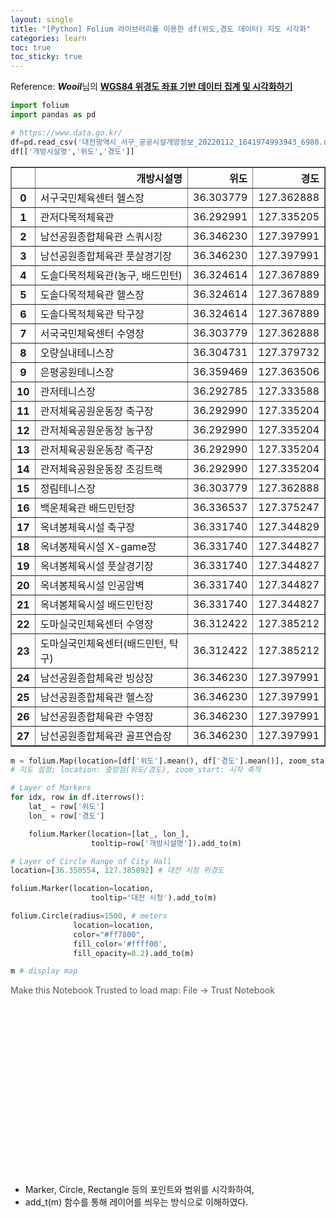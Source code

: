 ```yaml
---
layout: single
title: "[Python] Folium 라이브러리를 이용한 df(위도,경도 데이터) 지도 시각화"
categories: learn
toc: true
toc_sticky: true
---
```

Reference: ***Wooil***님의 [**WGS84 위경도 좌표 기반 데이터 집계 및 시각화하기**](https://wooiljeong.github.io/python/count_by_wgs84/)


```python
import folium
import pandas as pd
```


```python
# https://www.data.go.kr/
df=pd.read_csv('대전광역시_서구_공공시설개방정보_20220112_1641974993943_6980.csv', encoding='utf-8')
df[['개방시설명','위도','경도']]
```




<div>
<style scoped>
    .dataframe tbody tr th:only-of-type {
        vertical-align: middle;
    }

    .dataframe tbody tr th {
        vertical-align: top;
    }
    
    .dataframe thead th {
        text-align: right;
    }
</style>
<table border="1" class="dataframe">
  <thead>
    <tr style="text-align: right;">
      <th></th>
      <th>개방시설명</th>
      <th>위도</th>
      <th>경도</th>
    </tr>
  </thead>
  <tbody>
    <tr>
      <th>0</th>
      <td>서구국민체육센터 헬스장</td>
      <td>36.303779</td>
      <td>127.362888</td>
    </tr>
    <tr>
      <th>1</th>
      <td>관저다목적체육관</td>
      <td>36.292991</td>
      <td>127.335205</td>
    </tr>
    <tr>
      <th>2</th>
      <td>남선공원종합체육관 스쿼시장</td>
      <td>36.346230</td>
      <td>127.397991</td>
    </tr>
    <tr>
      <th>3</th>
      <td>남선공원종합체육관 풋살경기장</td>
      <td>36.346230</td>
      <td>127.397991</td>
    </tr>
    <tr>
      <th>4</th>
      <td>도솔다목적체육관(농구, 배드민턴)</td>
      <td>36.324614</td>
      <td>127.367889</td>
    </tr>
    <tr>
      <th>5</th>
      <td>도솔다목적체육관 헬스장</td>
      <td>36.324614</td>
      <td>127.367889</td>
    </tr>
    <tr>
      <th>6</th>
      <td>도솔다목적체육관 탁구장</td>
      <td>36.324614</td>
      <td>127.367889</td>
    </tr>
    <tr>
      <th>7</th>
      <td>서국국민체육센터 수영장</td>
      <td>36.303779</td>
      <td>127.362888</td>
    </tr>
    <tr>
      <th>8</th>
      <td>오량실내테니스장</td>
      <td>36.304731</td>
      <td>127.379732</td>
    </tr>
    <tr>
      <th>9</th>
      <td>은평공원테니스장</td>
      <td>36.359469</td>
      <td>127.363506</td>
    </tr>
    <tr>
      <th>10</th>
      <td>관저테니스장</td>
      <td>36.292785</td>
      <td>127.333588</td>
    </tr>
    <tr>
      <th>11</th>
      <td>관저체육공원운동장 축구장</td>
      <td>36.292990</td>
      <td>127.335204</td>
    </tr>
    <tr>
      <th>12</th>
      <td>관저체육공원운동장 농구장</td>
      <td>36.292990</td>
      <td>127.335204</td>
    </tr>
    <tr>
      <th>13</th>
      <td>관저체육공원운동장 족구장</td>
      <td>36.292990</td>
      <td>127.335204</td>
    </tr>
    <tr>
      <th>14</th>
      <td>관저체육공원운동장 조깅트랙</td>
      <td>36.292990</td>
      <td>127.335204</td>
    </tr>
    <tr>
      <th>15</th>
      <td>정림테니스장</td>
      <td>36.303779</td>
      <td>127.362888</td>
    </tr>
    <tr>
      <th>16</th>
      <td>백운체육관 배드민턴장</td>
      <td>36.336537</td>
      <td>127.375247</td>
    </tr>
    <tr>
      <th>17</th>
      <td>옥녀봉체육시설 축구장</td>
      <td>36.331740</td>
      <td>127.344829</td>
    </tr>
    <tr>
      <th>18</th>
      <td>옥녀봉체육시설 X-game장</td>
      <td>36.331740</td>
      <td>127.344827</td>
    </tr>
    <tr>
      <th>19</th>
      <td>옥녀봉체육시설 풋살경기장</td>
      <td>36.331740</td>
      <td>127.344827</td>
    </tr>
    <tr>
      <th>20</th>
      <td>옥녀봉체육시설 인공암벽</td>
      <td>36.331740</td>
      <td>127.344827</td>
    </tr>
    <tr>
      <th>21</th>
      <td>옥녀봉체육시설 배드민턴장</td>
      <td>36.331740</td>
      <td>127.344827</td>
    </tr>
    <tr>
      <th>22</th>
      <td>도마실국민체육센터 수영장</td>
      <td>36.312422</td>
      <td>127.385212</td>
    </tr>
    <tr>
      <th>23</th>
      <td>도마실국민체육센터(배드민턴, 탁구)</td>
      <td>36.312422</td>
      <td>127.385212</td>
    </tr>
    <tr>
      <th>24</th>
      <td>남선공원종합체육관 빙상장</td>
      <td>36.346230</td>
      <td>127.397991</td>
    </tr>
    <tr>
      <th>25</th>
      <td>남선공원종합체육관 헬스장</td>
      <td>36.346230</td>
      <td>127.397991</td>
    </tr>
    <tr>
      <th>26</th>
      <td>남선공원종합체육관 수영장</td>
      <td>36.346230</td>
      <td>127.397991</td>
    </tr>
    <tr>
      <th>27</th>
      <td>남선공원종합체육관 골프연습장</td>
      <td>36.346230</td>
      <td>127.397991</td>
    </tr>
  </tbody>
</table>
</div>




```python
m = folium.Map(location=[df['위도'].mean(), df['경도'].mean()], zoom_start=13)
# 지도 설정; location: 중앙점(위도/경도), zoom_start: 시작 축적

# Layer of Markers
for idx, row in df.iterrows():
    lat_ = row['위도']
    lon_ = row['경도']

    folium.Marker(location=[lat_, lon_],
                  tooltip=row['개방시설명']).add_to(m)

# Layer of Circle Range of City Hall
location=[36.350554, 127.385092] # 대전 시청 위경도

folium.Marker(location=location,
                  tooltip='대전 시청').add_to(m)

folium.Circle(radius=1500, # meters
              location=location,
              color="#ff7800",
              fill_color='#ffff00',
              fill_opacity=0.2).add_to(m)

m # display map
```
<div style="width:100%;"><div style="position:relative;width:100%;height:0;padding-bottom:60%;"><span style="color:#565656">Make this Notebook Trusted to load map: File -&gt; Trust Notebook</span><iframe src="about:blank" style="position:absolute;width:100%;height:100%;left:0;top:0;border:none !important;" data-html="%3C%21DOCTYPE%20html%3E%0A%3Chead%3E%20%20%20%20%0A%20%20%20%20%3Cmeta%20http-equiv%3D%22content-type%22%20content%3D%22text/html%3B%20charset%3DUTF-8%22%20/%3E%0A%20%20%20%20%0A%20%20%20%20%20%20%20%20%3Cscript%3E%0A%20%20%20%20%20%20%20%20%20%20%20%20L_NO_TOUCH%20%3D%20false%3B%0A%20%20%20%20%20%20%20%20%20%20%20%20L_DISABLE_3D%20%3D%20false%3B%0A%20%20%20%20%20%20%20%20%3C/script%3E%0A%20%20%20%20%0A%20%20%20%20%3Cstyle%3Ehtml%2C%20body%20%7Bwidth%3A%20100%25%3Bheight%3A%20100%25%3Bmargin%3A%200%3Bpadding%3A%200%3B%7D%3C/style%3E%0A%20%20%20%20%3Cstyle%3E%23map%20%7Bposition%3Aabsolute%3Btop%3A0%3Bbottom%3A0%3Bright%3A0%3Bleft%3A0%3B%7D%3C/style%3E%0A%20%20%20%20%3Cscript%20src%3D%22https%3A//cdn.jsdelivr.net/npm/leaflet%401.6.0/dist/leaflet.js%22%3E%3C/script%3E%0A%20%20%20%20%3Cscript%20src%3D%22https%3A//code.jquery.com/jquery-1.12.4.min.js%22%3E%3C/script%3E%0A%20%20%20%20%3Cscript%20src%3D%22https%3A//maxcdn.bootstrapcdn.com/bootstrap/3.2.0/js/bootstrap.min.js%22%3E%3C/script%3E%0A%20%20%20%20%3Cscript%20src%3D%22https%3A//cdnjs.cloudflare.com/ajax/libs/Leaflet.awesome-markers/2.0.2/leaflet.awesome-markers.js%22%3E%3C/script%3E%0A%20%20%20%20%3Clink%20rel%3D%22stylesheet%22%20href%3D%22https%3A//cdn.jsdelivr.net/npm/leaflet%401.6.0/dist/leaflet.css%22/%3E%0A%20%20%20%20%3Clink%20rel%3D%22stylesheet%22%20href%3D%22https%3A//maxcdn.bootstrapcdn.com/bootstrap/3.2.0/css/bootstrap.min.css%22/%3E%0A%20%20%20%20%3Clink%20rel%3D%22stylesheet%22%20href%3D%22https%3A//maxcdn.bootstrapcdn.com/bootstrap/3.2.0/css/bootstrap-theme.min.css%22/%3E%0A%20%20%20%20%3Clink%20rel%3D%22stylesheet%22%20href%3D%22https%3A//maxcdn.bootstrapcdn.com/font-awesome/4.6.3/css/font-awesome.min.css%22/%3E%0A%20%20%20%20%3Clink%20rel%3D%22stylesheet%22%20href%3D%22https%3A//cdnjs.cloudflare.com/ajax/libs/Leaflet.awesome-markers/2.0.2/leaflet.awesome-markers.css%22/%3E%0A%20%20%20%20%3Clink%20rel%3D%22stylesheet%22%20href%3D%22https%3A//cdn.jsdelivr.net/gh/python-visualization/folium/folium/templates/leaflet.awesome.rotate.min.css%22/%3E%0A%20%20%20%20%0A%20%20%20%20%20%20%20%20%20%20%20%20%3Cmeta%20name%3D%22viewport%22%20content%3D%22width%3Ddevice-width%2C%0A%20%20%20%20%20%20%20%20%20%20%20%20%20%20%20%20initial-scale%3D1.0%2C%20maximum-scale%3D1.0%2C%20user-scalable%3Dno%22%20/%3E%0A%20%20%20%20%20%20%20%20%20%20%20%20%3Cstyle%3E%0A%20%20%20%20%20%20%20%20%20%20%20%20%20%20%20%20%23map_d37d35eddb62486c9df705f541958cc8%20%7B%0A%20%20%20%20%20%20%20%20%20%20%20%20%20%20%20%20%20%20%20%20position%3A%20relative%3B%0A%20%20%20%20%20%20%20%20%20%20%20%20%20%20%20%20%20%20%20%20width%3A%20100.0%25%3B%0A%20%20%20%20%20%20%20%20%20%20%20%20%20%20%20%20%20%20%20%20height%3A%20100.0%25%3B%0A%20%20%20%20%20%20%20%20%20%20%20%20%20%20%20%20%20%20%20%20left%3A%200.0%25%3B%0A%20%20%20%20%20%20%20%20%20%20%20%20%20%20%20%20%20%20%20%20top%3A%200.0%25%3B%0A%20%20%20%20%20%20%20%20%20%20%20%20%20%20%20%20%7D%0A%20%20%20%20%20%20%20%20%20%20%20%20%3C/style%3E%0A%20%20%20%20%20%20%20%20%0A%3C/head%3E%0A%3Cbody%3E%20%20%20%20%0A%20%20%20%20%0A%20%20%20%20%20%20%20%20%20%20%20%20%3Cdiv%20class%3D%22folium-map%22%20id%3D%22map_d37d35eddb62486c9df705f541958cc8%22%20%3E%3C/div%3E%0A%20%20%20%20%20%20%20%20%0A%3C/body%3E%0A%3Cscript%3E%20%20%20%20%0A%20%20%20%20%0A%20%20%20%20%20%20%20%20%20%20%20%20var%20map_d37d35eddb62486c9df705f541958cc8%20%3D%20L.map%28%0A%20%20%20%20%20%20%20%20%20%20%20%20%20%20%20%20%22map_d37d35eddb62486c9df705f541958cc8%22%2C%0A%20%20%20%20%20%20%20%20%20%20%20%20%20%20%20%20%7B%0A%20%20%20%20%20%20%20%20%20%20%20%20%20%20%20%20%20%20%20%20center%3A%20%5B36.32159208535715%2C%20127.36439056428569%5D%2C%0A%20%20%20%20%20%20%20%20%20%20%20%20%20%20%20%20%20%20%20%20crs%3A%20L.CRS.EPSG3857%2C%0A%20%20%20%20%20%20%20%20%20%20%20%20%20%20%20%20%20%20%20%20zoom%3A%2013%2C%0A%20%20%20%20%20%20%20%20%20%20%20%20%20%20%20%20%20%20%20%20zoomControl%3A%20true%2C%0A%20%20%20%20%20%20%20%20%20%20%20%20%20%20%20%20%20%20%20%20preferCanvas%3A%20false%2C%0A%20%20%20%20%20%20%20%20%20%20%20%20%20%20%20%20%7D%0A%20%20%20%20%20%20%20%20%20%20%20%20%29%3B%0A%0A%20%20%20%20%20%20%20%20%20%20%20%20%0A%0A%20%20%20%20%20%20%20%20%0A%20%20%20%20%0A%20%20%20%20%20%20%20%20%20%20%20%20var%20tile_layer_42c59a4730904d1ba9d41518588a45f0%20%3D%20L.tileLayer%28%0A%20%20%20%20%20%20%20%20%20%20%20%20%20%20%20%20%22https%3A//%7Bs%7D.tile.openstreetmap.org/%7Bz%7D/%7Bx%7D/%7By%7D.png%22%2C%0A%20%20%20%20%20%20%20%20%20%20%20%20%20%20%20%20%7B%22attribution%22%3A%20%22Data%20by%20%5Cu0026copy%3B%20%5Cu003ca%20href%3D%5C%22http%3A//openstreetmap.org%5C%22%5Cu003eOpenStreetMap%5Cu003c/a%5Cu003e%2C%20under%20%5Cu003ca%20href%3D%5C%22http%3A//www.openstreetmap.org/copyright%5C%22%5Cu003eODbL%5Cu003c/a%5Cu003e.%22%2C%20%22detectRetina%22%3A%20false%2C%20%22maxNativeZoom%22%3A%2018%2C%20%22maxZoom%22%3A%2018%2C%20%22minZoom%22%3A%200%2C%20%22noWrap%22%3A%20false%2C%20%22opacity%22%3A%201%2C%20%22subdomains%22%3A%20%22abc%22%2C%20%22tms%22%3A%20false%7D%0A%20%20%20%20%20%20%20%20%20%20%20%20%29.addTo%28map_d37d35eddb62486c9df705f541958cc8%29%3B%0A%20%20%20%20%20%20%20%20%0A%20%20%20%20%0A%20%20%20%20%20%20%20%20%20%20%20%20var%20marker_12971684c1b14ec5b7eda4956d138700%20%3D%20L.marker%28%0A%20%20%20%20%20%20%20%20%20%20%20%20%20%20%20%20%5B36.30377915%2C%20127.3628884%5D%2C%0A%20%20%20%20%20%20%20%20%20%20%20%20%20%20%20%20%7B%7D%0A%20%20%20%20%20%20%20%20%20%20%20%20%29.addTo%28map_d37d35eddb62486c9df705f541958cc8%29%3B%0A%20%20%20%20%20%20%20%20%0A%20%20%20%20%0A%20%20%20%20%20%20%20%20%20%20%20%20marker_12971684c1b14ec5b7eda4956d138700.bindTooltip%28%0A%20%20%20%20%20%20%20%20%20%20%20%20%20%20%20%20%60%3Cdiv%3E%0A%20%20%20%20%20%20%20%20%20%20%20%20%20%20%20%20%20%20%20%20%20%EC%84%9C%EA%B5%AC%EA%B5%AD%EB%AF%BC%EC%B2%B4%EC%9C%A1%EC%84%BC%ED%84%B0%20%ED%97%AC%EC%8A%A4%EC%9E%A5%0A%20%20%20%20%20%20%20%20%20%20%20%20%20%20%20%20%20%3C/div%3E%60%2C%0A%20%20%20%20%20%20%20%20%20%20%20%20%20%20%20%20%7B%22sticky%22%3A%20true%7D%0A%20%20%20%20%20%20%20%20%20%20%20%20%29%3B%0A%20%20%20%20%20%20%20%20%0A%20%20%20%20%0A%20%20%20%20%20%20%20%20%20%20%20%20var%20marker_9373610886444e72a7778eab64b234bd%20%3D%20L.marker%28%0A%20%20%20%20%20%20%20%20%20%20%20%20%20%20%20%20%5B36.29299124%2C%20127.33520520000002%5D%2C%0A%20%20%20%20%20%20%20%20%20%20%20%20%20%20%20%20%7B%7D%0A%20%20%20%20%20%20%20%20%20%20%20%20%29.addTo%28map_d37d35eddb62486c9df705f541958cc8%29%3B%0A%20%20%20%20%20%20%20%20%0A%20%20%20%20%0A%20%20%20%20%20%20%20%20%20%20%20%20marker_9373610886444e72a7778eab64b234bd.bindTooltip%28%0A%20%20%20%20%20%20%20%20%20%20%20%20%20%20%20%20%60%3Cdiv%3E%0A%20%20%20%20%20%20%20%20%20%20%20%20%20%20%20%20%20%20%20%20%20%EA%B4%80%EC%A0%80%EB%8B%A4%EB%AA%A9%EC%A0%81%EC%B2%B4%EC%9C%A1%EA%B4%80%0A%20%20%20%20%20%20%20%20%20%20%20%20%20%20%20%20%20%3C/div%3E%60%2C%0A%20%20%20%20%20%20%20%20%20%20%20%20%20%20%20%20%7B%22sticky%22%3A%20true%7D%0A%20%20%20%20%20%20%20%20%20%20%20%20%29%3B%0A%20%20%20%20%20%20%20%20%0A%20%20%20%20%0A%20%20%20%20%20%20%20%20%20%20%20%20var%20marker_6d5db3c79932470fbc730a14e78eff7d%20%3D%20L.marker%28%0A%20%20%20%20%20%20%20%20%20%20%20%20%20%20%20%20%5B36.34623037%2C%20127.3979912%5D%2C%0A%20%20%20%20%20%20%20%20%20%20%20%20%20%20%20%20%7B%7D%0A%20%20%20%20%20%20%20%20%20%20%20%20%29.addTo%28map_d37d35eddb62486c9df705f541958cc8%29%3B%0A%20%20%20%20%20%20%20%20%0A%20%20%20%20%0A%20%20%20%20%20%20%20%20%20%20%20%20marker_6d5db3c79932470fbc730a14e78eff7d.bindTooltip%28%0A%20%20%20%20%20%20%20%20%20%20%20%20%20%20%20%20%60%3Cdiv%3E%0A%20%20%20%20%20%20%20%20%20%20%20%20%20%20%20%20%20%20%20%20%20%EB%82%A8%EC%84%A0%EA%B3%B5%EC%9B%90%EC%A2%85%ED%95%A9%EC%B2%B4%EC%9C%A1%EA%B4%80%20%EC%8A%A4%EC%BF%BC%EC%8B%9C%EC%9E%A5%0A%20%20%20%20%20%20%20%20%20%20%20%20%20%20%20%20%20%3C/div%3E%60%2C%0A%20%20%20%20%20%20%20%20%20%20%20%20%20%20%20%20%7B%22sticky%22%3A%20true%7D%0A%20%20%20%20%20%20%20%20%20%20%20%20%29%3B%0A%20%20%20%20%20%20%20%20%0A%20%20%20%20%0A%20%20%20%20%20%20%20%20%20%20%20%20var%20marker_dfb2dd8dc5a7491b957b0611d28a026e%20%3D%20L.marker%28%0A%20%20%20%20%20%20%20%20%20%20%20%20%20%20%20%20%5B36.34623037%2C%20127.3979912%5D%2C%0A%20%20%20%20%20%20%20%20%20%20%20%20%20%20%20%20%7B%7D%0A%20%20%20%20%20%20%20%20%20%20%20%20%29.addTo%28map_d37d35eddb62486c9df705f541958cc8%29%3B%0A%20%20%20%20%20%20%20%20%0A%20%20%20%20%0A%20%20%20%20%20%20%20%20%20%20%20%20marker_dfb2dd8dc5a7491b957b0611d28a026e.bindTooltip%28%0A%20%20%20%20%20%20%20%20%20%20%20%20%20%20%20%20%60%3Cdiv%3E%0A%20%20%20%20%20%20%20%20%20%20%20%20%20%20%20%20%20%20%20%20%20%EB%82%A8%EC%84%A0%EA%B3%B5%EC%9B%90%EC%A2%85%ED%95%A9%EC%B2%B4%EC%9C%A1%EA%B4%80%20%ED%92%8B%EC%82%B4%EA%B2%BD%EA%B8%B0%EC%9E%A5%0A%20%20%20%20%20%20%20%20%20%20%20%20%20%20%20%20%20%3C/div%3E%60%2C%0A%20%20%20%20%20%20%20%20%20%20%20%20%20%20%20%20%7B%22sticky%22%3A%20true%7D%0A%20%20%20%20%20%20%20%20%20%20%20%20%29%3B%0A%20%20%20%20%20%20%20%20%0A%20%20%20%20%0A%20%20%20%20%20%20%20%20%20%20%20%20var%20marker_96714a818ad14b54bf23573ae160427c%20%3D%20L.marker%28%0A%20%20%20%20%20%20%20%20%20%20%20%20%20%20%20%20%5B36.32461394%2C%20127.36788929999999%5D%2C%0A%20%20%20%20%20%20%20%20%20%20%20%20%20%20%20%20%7B%7D%0A%20%20%20%20%20%20%20%20%20%20%20%20%29.addTo%28map_d37d35eddb62486c9df705f541958cc8%29%3B%0A%20%20%20%20%20%20%20%20%0A%20%20%20%20%0A%20%20%20%20%20%20%20%20%20%20%20%20marker_96714a818ad14b54bf23573ae160427c.bindTooltip%28%0A%20%20%20%20%20%20%20%20%20%20%20%20%20%20%20%20%60%3Cdiv%3E%0A%20%20%20%20%20%20%20%20%20%20%20%20%20%20%20%20%20%20%20%20%20%EB%8F%84%EC%86%94%EB%8B%A4%EB%AA%A9%EC%A0%81%EC%B2%B4%EC%9C%A1%EA%B4%80%28%EB%86%8D%EA%B5%AC%2C%20%EB%B0%B0%EB%93%9C%EB%AF%BC%ED%84%B4%29%0A%20%20%20%20%20%20%20%20%20%20%20%20%20%20%20%20%20%3C/div%3E%60%2C%0A%20%20%20%20%20%20%20%20%20%20%20%20%20%20%20%20%7B%22sticky%22%3A%20true%7D%0A%20%20%20%20%20%20%20%20%20%20%20%20%29%3B%0A%20%20%20%20%20%20%20%20%0A%20%20%20%20%0A%20%20%20%20%20%20%20%20%20%20%20%20var%20marker_2d1816375ed74ca3810a0489a059a06c%20%3D%20L.marker%28%0A%20%20%20%20%20%20%20%20%20%20%20%20%20%20%20%20%5B36.32461394%2C%20127.36788929999999%5D%2C%0A%20%20%20%20%20%20%20%20%20%20%20%20%20%20%20%20%7B%7D%0A%20%20%20%20%20%20%20%20%20%20%20%20%29.addTo%28map_d37d35eddb62486c9df705f541958cc8%29%3B%0A%20%20%20%20%20%20%20%20%0A%20%20%20%20%0A%20%20%20%20%20%20%20%20%20%20%20%20marker_2d1816375ed74ca3810a0489a059a06c.bindTooltip%28%0A%20%20%20%20%20%20%20%20%20%20%20%20%20%20%20%20%60%3Cdiv%3E%0A%20%20%20%20%20%20%20%20%20%20%20%20%20%20%20%20%20%20%20%20%20%EB%8F%84%EC%86%94%EB%8B%A4%EB%AA%A9%EC%A0%81%EC%B2%B4%EC%9C%A1%EA%B4%80%20%ED%97%AC%EC%8A%A4%EC%9E%A5%0A%20%20%20%20%20%20%20%20%20%20%20%20%20%20%20%20%20%3C/div%3E%60%2C%0A%20%20%20%20%20%20%20%20%20%20%20%20%20%20%20%20%7B%22sticky%22%3A%20true%7D%0A%20%20%20%20%20%20%20%20%20%20%20%20%29%3B%0A%20%20%20%20%20%20%20%20%0A%20%20%20%20%0A%20%20%20%20%20%20%20%20%20%20%20%20var%20marker_667da810ad9a43609db5ebc8e638253f%20%3D%20L.marker%28%0A%20%20%20%20%20%20%20%20%20%20%20%20%20%20%20%20%5B36.32461394%2C%20127.36788929999999%5D%2C%0A%20%20%20%20%20%20%20%20%20%20%20%20%20%20%20%20%7B%7D%0A%20%20%20%20%20%20%20%20%20%20%20%20%29.addTo%28map_d37d35eddb62486c9df705f541958cc8%29%3B%0A%20%20%20%20%20%20%20%20%0A%20%20%20%20%0A%20%20%20%20%20%20%20%20%20%20%20%20marker_667da810ad9a43609db5ebc8e638253f.bindTooltip%28%0A%20%20%20%20%20%20%20%20%20%20%20%20%20%20%20%20%60%3Cdiv%3E%0A%20%20%20%20%20%20%20%20%20%20%20%20%20%20%20%20%20%20%20%20%20%EB%8F%84%EC%86%94%EB%8B%A4%EB%AA%A9%EC%A0%81%EC%B2%B4%EC%9C%A1%EA%B4%80%20%ED%83%81%EA%B5%AC%EC%9E%A5%0A%20%20%20%20%20%20%20%20%20%20%20%20%20%20%20%20%20%3C/div%3E%60%2C%0A%20%20%20%20%20%20%20%20%20%20%20%20%20%20%20%20%7B%22sticky%22%3A%20true%7D%0A%20%20%20%20%20%20%20%20%20%20%20%20%29%3B%0A%20%20%20%20%20%20%20%20%0A%20%20%20%20%0A%20%20%20%20%20%20%20%20%20%20%20%20var%20marker_aa82c85cec1943558f6fa13ba0a5921a%20%3D%20L.marker%28%0A%20%20%20%20%20%20%20%20%20%20%20%20%20%20%20%20%5B36.30377915%2C%20127.3628884%5D%2C%0A%20%20%20%20%20%20%20%20%20%20%20%20%20%20%20%20%7B%7D%0A%20%20%20%20%20%20%20%20%20%20%20%20%29.addTo%28map_d37d35eddb62486c9df705f541958cc8%29%3B%0A%20%20%20%20%20%20%20%20%0A%20%20%20%20%0A%20%20%20%20%20%20%20%20%20%20%20%20marker_aa82c85cec1943558f6fa13ba0a5921a.bindTooltip%28%0A%20%20%20%20%20%20%20%20%20%20%20%20%20%20%20%20%60%3Cdiv%3E%0A%20%20%20%20%20%20%20%20%20%20%20%20%20%20%20%20%20%20%20%20%20%EC%84%9C%EA%B5%AD%EA%B5%AD%EB%AF%BC%EC%B2%B4%EC%9C%A1%EC%84%BC%ED%84%B0%20%EC%88%98%EC%98%81%EC%9E%A5%0A%20%20%20%20%20%20%20%20%20%20%20%20%20%20%20%20%20%3C/div%3E%60%2C%0A%20%20%20%20%20%20%20%20%20%20%20%20%20%20%20%20%7B%22sticky%22%3A%20true%7D%0A%20%20%20%20%20%20%20%20%20%20%20%20%29%3B%0A%20%20%20%20%20%20%20%20%0A%20%20%20%20%0A%20%20%20%20%20%20%20%20%20%20%20%20var%20marker_05058b0179264c259dcd77f40c46044e%20%3D%20L.marker%28%0A%20%20%20%20%20%20%20%20%20%20%20%20%20%20%20%20%5B36.30473129999999%2C%20127.37973249999999%5D%2C%0A%20%20%20%20%20%20%20%20%20%20%20%20%20%20%20%20%7B%7D%0A%20%20%20%20%20%20%20%20%20%20%20%20%29.addTo%28map_d37d35eddb62486c9df705f541958cc8%29%3B%0A%20%20%20%20%20%20%20%20%0A%20%20%20%20%0A%20%20%20%20%20%20%20%20%20%20%20%20marker_05058b0179264c259dcd77f40c46044e.bindTooltip%28%0A%20%20%20%20%20%20%20%20%20%20%20%20%20%20%20%20%60%3Cdiv%3E%0A%20%20%20%20%20%20%20%20%20%20%20%20%20%20%20%20%20%20%20%20%20%EC%98%A4%EB%9F%89%EC%8B%A4%EB%82%B4%ED%85%8C%EB%8B%88%EC%8A%A4%EC%9E%A5%0A%20%20%20%20%20%20%20%20%20%20%20%20%20%20%20%20%20%3C/div%3E%60%2C%0A%20%20%20%20%20%20%20%20%20%20%20%20%20%20%20%20%7B%22sticky%22%3A%20true%7D%0A%20%20%20%20%20%20%20%20%20%20%20%20%29%3B%0A%20%20%20%20%20%20%20%20%0A%20%20%20%20%0A%20%20%20%20%20%20%20%20%20%20%20%20var%20marker_0dd676b2257b43d9b25bc9749a083b27%20%3D%20L.marker%28%0A%20%20%20%20%20%20%20%20%20%20%20%20%20%20%20%20%5B36.35946928%2C%20127.363506%5D%2C%0A%20%20%20%20%20%20%20%20%20%20%20%20%20%20%20%20%7B%7D%0A%20%20%20%20%20%20%20%20%20%20%20%20%29.addTo%28map_d37d35eddb62486c9df705f541958cc8%29%3B%0A%20%20%20%20%20%20%20%20%0A%20%20%20%20%0A%20%20%20%20%20%20%20%20%20%20%20%20marker_0dd676b2257b43d9b25bc9749a083b27.bindTooltip%28%0A%20%20%20%20%20%20%20%20%20%20%20%20%20%20%20%20%60%3Cdiv%3E%0A%20%20%20%20%20%20%20%20%20%20%20%20%20%20%20%20%20%20%20%20%20%EC%9D%80%ED%8F%89%EA%B3%B5%EC%9B%90%ED%85%8C%EB%8B%88%EC%8A%A4%EC%9E%A5%0A%20%20%20%20%20%20%20%20%20%20%20%20%20%20%20%20%20%3C/div%3E%60%2C%0A%20%20%20%20%20%20%20%20%20%20%20%20%20%20%20%20%7B%22sticky%22%3A%20true%7D%0A%20%20%20%20%20%20%20%20%20%20%20%20%29%3B%0A%20%20%20%20%20%20%20%20%0A%20%20%20%20%0A%20%20%20%20%20%20%20%20%20%20%20%20var%20marker_b5657382125e44d39aa2ec773639a430%20%3D%20L.marker%28%0A%20%20%20%20%20%20%20%20%20%20%20%20%20%20%20%20%5B36.29278461%2C%20127.3335882%5D%2C%0A%20%20%20%20%20%20%20%20%20%20%20%20%20%20%20%20%7B%7D%0A%20%20%20%20%20%20%20%20%20%20%20%20%29.addTo%28map_d37d35eddb62486c9df705f541958cc8%29%3B%0A%20%20%20%20%20%20%20%20%0A%20%20%20%20%0A%20%20%20%20%20%20%20%20%20%20%20%20marker_b5657382125e44d39aa2ec773639a430.bindTooltip%28%0A%20%20%20%20%20%20%20%20%20%20%20%20%20%20%20%20%60%3Cdiv%3E%0A%20%20%20%20%20%20%20%20%20%20%20%20%20%20%20%20%20%20%20%20%20%EA%B4%80%EC%A0%80%ED%85%8C%EB%8B%88%EC%8A%A4%EC%9E%A5%0A%20%20%20%20%20%20%20%20%20%20%20%20%20%20%20%20%20%3C/div%3E%60%2C%0A%20%20%20%20%20%20%20%20%20%20%20%20%20%20%20%20%7B%22sticky%22%3A%20true%7D%0A%20%20%20%20%20%20%20%20%20%20%20%20%29%3B%0A%20%20%20%20%20%20%20%20%0A%20%20%20%20%0A%20%20%20%20%20%20%20%20%20%20%20%20var%20marker_e08cb4dc3e38477f9e5232ab904d926c%20%3D%20L.marker%28%0A%20%20%20%20%20%20%20%20%20%20%20%20%20%20%20%20%5B36.29298998%2C%20127.3352043%5D%2C%0A%20%20%20%20%20%20%20%20%20%20%20%20%20%20%20%20%7B%7D%0A%20%20%20%20%20%20%20%20%20%20%20%20%29.addTo%28map_d37d35eddb62486c9df705f541958cc8%29%3B%0A%20%20%20%20%20%20%20%20%0A%20%20%20%20%0A%20%20%20%20%20%20%20%20%20%20%20%20marker_e08cb4dc3e38477f9e5232ab904d926c.bindTooltip%28%0A%20%20%20%20%20%20%20%20%20%20%20%20%20%20%20%20%60%3Cdiv%3E%0A%20%20%20%20%20%20%20%20%20%20%20%20%20%20%20%20%20%20%20%20%20%EA%B4%80%EC%A0%80%EC%B2%B4%EC%9C%A1%EA%B3%B5%EC%9B%90%EC%9A%B4%EB%8F%99%EC%9E%A5%20%EC%B6%95%EA%B5%AC%EC%9E%A5%0A%20%20%20%20%20%20%20%20%20%20%20%20%20%20%20%20%20%3C/div%3E%60%2C%0A%20%20%20%20%20%20%20%20%20%20%20%20%20%20%20%20%7B%22sticky%22%3A%20true%7D%0A%20%20%20%20%20%20%20%20%20%20%20%20%29%3B%0A%20%20%20%20%20%20%20%20%0A%20%20%20%20%0A%20%20%20%20%20%20%20%20%20%20%20%20var%20marker_42bb19b34cae4f68ab08565ebf344fa7%20%3D%20L.marker%28%0A%20%20%20%20%20%20%20%20%20%20%20%20%20%20%20%20%5B36.29298998%2C%20127.3352043%5D%2C%0A%20%20%20%20%20%20%20%20%20%20%20%20%20%20%20%20%7B%7D%0A%20%20%20%20%20%20%20%20%20%20%20%20%29.addTo%28map_d37d35eddb62486c9df705f541958cc8%29%3B%0A%20%20%20%20%20%20%20%20%0A%20%20%20%20%0A%20%20%20%20%20%20%20%20%20%20%20%20marker_42bb19b34cae4f68ab08565ebf344fa7.bindTooltip%28%0A%20%20%20%20%20%20%20%20%20%20%20%20%20%20%20%20%60%3Cdiv%3E%0A%20%20%20%20%20%20%20%20%20%20%20%20%20%20%20%20%20%20%20%20%20%EA%B4%80%EC%A0%80%EC%B2%B4%EC%9C%A1%EA%B3%B5%EC%9B%90%EC%9A%B4%EB%8F%99%EC%9E%A5%20%EB%86%8D%EA%B5%AC%EC%9E%A5%0A%20%20%20%20%20%20%20%20%20%20%20%20%20%20%20%20%20%3C/div%3E%60%2C%0A%20%20%20%20%20%20%20%20%20%20%20%20%20%20%20%20%7B%22sticky%22%3A%20true%7D%0A%20%20%20%20%20%20%20%20%20%20%20%20%29%3B%0A%20%20%20%20%20%20%20%20%0A%20%20%20%20%0A%20%20%20%20%20%20%20%20%20%20%20%20var%20marker_638ec9410cb5450bbd7f4e1a4a52159e%20%3D%20L.marker%28%0A%20%20%20%20%20%20%20%20%20%20%20%20%20%20%20%20%5B36.29298998%2C%20127.3352043%5D%2C%0A%20%20%20%20%20%20%20%20%20%20%20%20%20%20%20%20%7B%7D%0A%20%20%20%20%20%20%20%20%20%20%20%20%29.addTo%28map_d37d35eddb62486c9df705f541958cc8%29%3B%0A%20%20%20%20%20%20%20%20%0A%20%20%20%20%0A%20%20%20%20%20%20%20%20%20%20%20%20marker_638ec9410cb5450bbd7f4e1a4a52159e.bindTooltip%28%0A%20%20%20%20%20%20%20%20%20%20%20%20%20%20%20%20%60%3Cdiv%3E%0A%20%20%20%20%20%20%20%20%20%20%20%20%20%20%20%20%20%20%20%20%20%EA%B4%80%EC%A0%80%EC%B2%B4%EC%9C%A1%EA%B3%B5%EC%9B%90%EC%9A%B4%EB%8F%99%EC%9E%A5%20%EC%A1%B1%EA%B5%AC%EC%9E%A5%0A%20%20%20%20%20%20%20%20%20%20%20%20%20%20%20%20%20%3C/div%3E%60%2C%0A%20%20%20%20%20%20%20%20%20%20%20%20%20%20%20%20%7B%22sticky%22%3A%20true%7D%0A%20%20%20%20%20%20%20%20%20%20%20%20%29%3B%0A%20%20%20%20%20%20%20%20%0A%20%20%20%20%0A%20%20%20%20%20%20%20%20%20%20%20%20var%20marker_e6fd2d09761042bdbcb1786279c4adcc%20%3D%20L.marker%28%0A%20%20%20%20%20%20%20%20%20%20%20%20%20%20%20%20%5B36.29298998%2C%20127.3352043%5D%2C%0A%20%20%20%20%20%20%20%20%20%20%20%20%20%20%20%20%7B%7D%0A%20%20%20%20%20%20%20%20%20%20%20%20%29.addTo%28map_d37d35eddb62486c9df705f541958cc8%29%3B%0A%20%20%20%20%20%20%20%20%0A%20%20%20%20%0A%20%20%20%20%20%20%20%20%20%20%20%20marker_e6fd2d09761042bdbcb1786279c4adcc.bindTooltip%28%0A%20%20%20%20%20%20%20%20%20%20%20%20%20%20%20%20%60%3Cdiv%3E%0A%20%20%20%20%20%20%20%20%20%20%20%20%20%20%20%20%20%20%20%20%20%EA%B4%80%EC%A0%80%EC%B2%B4%EC%9C%A1%EA%B3%B5%EC%9B%90%EC%9A%B4%EB%8F%99%EC%9E%A5%20%EC%A1%B0%EA%B9%85%ED%8A%B8%EB%9E%99%0A%20%20%20%20%20%20%20%20%20%20%20%20%20%20%20%20%20%3C/div%3E%60%2C%0A%20%20%20%20%20%20%20%20%20%20%20%20%20%20%20%20%7B%22sticky%22%3A%20true%7D%0A%20%20%20%20%20%20%20%20%20%20%20%20%29%3B%0A%20%20%20%20%20%20%20%20%0A%20%20%20%20%0A%20%20%20%20%20%20%20%20%20%20%20%20var%20marker_960c13cb9abf4196b221b165f319287a%20%3D%20L.marker%28%0A%20%20%20%20%20%20%20%20%20%20%20%20%20%20%20%20%5B36.30377915%2C%20127.3628884%5D%2C%0A%20%20%20%20%20%20%20%20%20%20%20%20%20%20%20%20%7B%7D%0A%20%20%20%20%20%20%20%20%20%20%20%20%29.addTo%28map_d37d35eddb62486c9df705f541958cc8%29%3B%0A%20%20%20%20%20%20%20%20%0A%20%20%20%20%0A%20%20%20%20%20%20%20%20%20%20%20%20marker_960c13cb9abf4196b221b165f319287a.bindTooltip%28%0A%20%20%20%20%20%20%20%20%20%20%20%20%20%20%20%20%60%3Cdiv%3E%0A%20%20%20%20%20%20%20%20%20%20%20%20%20%20%20%20%20%20%20%20%20%EC%A0%95%EB%A6%BC%ED%85%8C%EB%8B%88%EC%8A%A4%EC%9E%A5%0A%20%20%20%20%20%20%20%20%20%20%20%20%20%20%20%20%20%3C/div%3E%60%2C%0A%20%20%20%20%20%20%20%20%20%20%20%20%20%20%20%20%7B%22sticky%22%3A%20true%7D%0A%20%20%20%20%20%20%20%20%20%20%20%20%29%3B%0A%20%20%20%20%20%20%20%20%0A%20%20%20%20%0A%20%20%20%20%20%20%20%20%20%20%20%20var%20marker_c4438911af944e14aee94c5216e168b2%20%3D%20L.marker%28%0A%20%20%20%20%20%20%20%20%20%20%20%20%20%20%20%20%5B36.33653691%2C%20127.3752465%5D%2C%0A%20%20%20%20%20%20%20%20%20%20%20%20%20%20%20%20%7B%7D%0A%20%20%20%20%20%20%20%20%20%20%20%20%29.addTo%28map_d37d35eddb62486c9df705f541958cc8%29%3B%0A%20%20%20%20%20%20%20%20%0A%20%20%20%20%0A%20%20%20%20%20%20%20%20%20%20%20%20marker_c4438911af944e14aee94c5216e168b2.bindTooltip%28%0A%20%20%20%20%20%20%20%20%20%20%20%20%20%20%20%20%60%3Cdiv%3E%0A%20%20%20%20%20%20%20%20%20%20%20%20%20%20%20%20%20%20%20%20%20%EB%B0%B1%EC%9A%B4%EC%B2%B4%EC%9C%A1%EA%B4%80%20%EB%B0%B0%EB%93%9C%EB%AF%BC%ED%84%B4%EC%9E%A5%0A%20%20%20%20%20%20%20%20%20%20%20%20%20%20%20%20%20%3C/div%3E%60%2C%0A%20%20%20%20%20%20%20%20%20%20%20%20%20%20%20%20%7B%22sticky%22%3A%20true%7D%0A%20%20%20%20%20%20%20%20%20%20%20%20%29%3B%0A%20%20%20%20%20%20%20%20%0A%20%20%20%20%0A%20%20%20%20%20%20%20%20%20%20%20%20var%20marker_2ff186364e3c404485f1646e17c84800%20%3D%20L.marker%28%0A%20%20%20%20%20%20%20%20%20%20%20%20%20%20%20%20%5B36.33173992%2C%20127.3448293%5D%2C%0A%20%20%20%20%20%20%20%20%20%20%20%20%20%20%20%20%7B%7D%0A%20%20%20%20%20%20%20%20%20%20%20%20%29.addTo%28map_d37d35eddb62486c9df705f541958cc8%29%3B%0A%20%20%20%20%20%20%20%20%0A%20%20%20%20%0A%20%20%20%20%20%20%20%20%20%20%20%20marker_2ff186364e3c404485f1646e17c84800.bindTooltip%28%0A%20%20%20%20%20%20%20%20%20%20%20%20%20%20%20%20%60%3Cdiv%3E%0A%20%20%20%20%20%20%20%20%20%20%20%20%20%20%20%20%20%20%20%20%20%EC%98%A5%EB%85%80%EB%B4%89%EC%B2%B4%EC%9C%A1%EC%8B%9C%EC%84%A4%20%EC%B6%95%EA%B5%AC%EC%9E%A5%0A%20%20%20%20%20%20%20%20%20%20%20%20%20%20%20%20%20%3C/div%3E%60%2C%0A%20%20%20%20%20%20%20%20%20%20%20%20%20%20%20%20%7B%22sticky%22%3A%20true%7D%0A%20%20%20%20%20%20%20%20%20%20%20%20%29%3B%0A%20%20%20%20%20%20%20%20%0A%20%20%20%20%0A%20%20%20%20%20%20%20%20%20%20%20%20var%20marker_91cb8640341c4436bc82dcad56550e44%20%3D%20L.marker%28%0A%20%20%20%20%20%20%20%20%20%20%20%20%20%20%20%20%5B36.33173992%2C%20127.3448267%5D%2C%0A%20%20%20%20%20%20%20%20%20%20%20%20%20%20%20%20%7B%7D%0A%20%20%20%20%20%20%20%20%20%20%20%20%29.addTo%28map_d37d35eddb62486c9df705f541958cc8%29%3B%0A%20%20%20%20%20%20%20%20%0A%20%20%20%20%0A%20%20%20%20%20%20%20%20%20%20%20%20marker_91cb8640341c4436bc82dcad56550e44.bindTooltip%28%0A%20%20%20%20%20%20%20%20%20%20%20%20%20%20%20%20%60%3Cdiv%3E%0A%20%20%20%20%20%20%20%20%20%20%20%20%20%20%20%20%20%20%20%20%20%EC%98%A5%EB%85%80%EB%B4%89%EC%B2%B4%EC%9C%A1%EC%8B%9C%EC%84%A4%20X-game%EC%9E%A5%0A%20%20%20%20%20%20%20%20%20%20%20%20%20%20%20%20%20%3C/div%3E%60%2C%0A%20%20%20%20%20%20%20%20%20%20%20%20%20%20%20%20%7B%22sticky%22%3A%20true%7D%0A%20%20%20%20%20%20%20%20%20%20%20%20%29%3B%0A%20%20%20%20%20%20%20%20%0A%20%20%20%20%0A%20%20%20%20%20%20%20%20%20%20%20%20var%20marker_f6f803b0c9004ddd823c8bc1a728e614%20%3D%20L.marker%28%0A%20%20%20%20%20%20%20%20%20%20%20%20%20%20%20%20%5B36.33173992%2C%20127.3448267%5D%2C%0A%20%20%20%20%20%20%20%20%20%20%20%20%20%20%20%20%7B%7D%0A%20%20%20%20%20%20%20%20%20%20%20%20%29.addTo%28map_d37d35eddb62486c9df705f541958cc8%29%3B%0A%20%20%20%20%20%20%20%20%0A%20%20%20%20%0A%20%20%20%20%20%20%20%20%20%20%20%20marker_f6f803b0c9004ddd823c8bc1a728e614.bindTooltip%28%0A%20%20%20%20%20%20%20%20%20%20%20%20%20%20%20%20%60%3Cdiv%3E%0A%20%20%20%20%20%20%20%20%20%20%20%20%20%20%20%20%20%20%20%20%20%EC%98%A5%EB%85%80%EB%B4%89%EC%B2%B4%EC%9C%A1%EC%8B%9C%EC%84%A4%20%ED%92%8B%EC%82%B4%EA%B2%BD%EA%B8%B0%EC%9E%A5%0A%20%20%20%20%20%20%20%20%20%20%20%20%20%20%20%20%20%3C/div%3E%60%2C%0A%20%20%20%20%20%20%20%20%20%20%20%20%20%20%20%20%7B%22sticky%22%3A%20true%7D%0A%20%20%20%20%20%20%20%20%20%20%20%20%29%3B%0A%20%20%20%20%20%20%20%20%0A%20%20%20%20%0A%20%20%20%20%20%20%20%20%20%20%20%20var%20marker_cb8cc3edb3674a55be9c10e382cc5b6e%20%3D%20L.marker%28%0A%20%20%20%20%20%20%20%20%20%20%20%20%20%20%20%20%5B36.33173992%2C%20127.3448267%5D%2C%0A%20%20%20%20%20%20%20%20%20%20%20%20%20%20%20%20%7B%7D%0A%20%20%20%20%20%20%20%20%20%20%20%20%29.addTo%28map_d37d35eddb62486c9df705f541958cc8%29%3B%0A%20%20%20%20%20%20%20%20%0A%20%20%20%20%0A%20%20%20%20%20%20%20%20%20%20%20%20marker_cb8cc3edb3674a55be9c10e382cc5b6e.bindTooltip%28%0A%20%20%20%20%20%20%20%20%20%20%20%20%20%20%20%20%60%3Cdiv%3E%0A%20%20%20%20%20%20%20%20%20%20%20%20%20%20%20%20%20%20%20%20%20%EC%98%A5%EB%85%80%EB%B4%89%EC%B2%B4%EC%9C%A1%EC%8B%9C%EC%84%A4%20%EC%9D%B8%EA%B3%B5%EC%95%94%EB%B2%BD%0A%20%20%20%20%20%20%20%20%20%20%20%20%20%20%20%20%20%3C/div%3E%60%2C%0A%20%20%20%20%20%20%20%20%20%20%20%20%20%20%20%20%7B%22sticky%22%3A%20true%7D%0A%20%20%20%20%20%20%20%20%20%20%20%20%29%3B%0A%20%20%20%20%20%20%20%20%0A%20%20%20%20%0A%20%20%20%20%20%20%20%20%20%20%20%20var%20marker_d5c6e235169a47a881345b6f14f7e348%20%3D%20L.marker%28%0A%20%20%20%20%20%20%20%20%20%20%20%20%20%20%20%20%5B36.33173992%2C%20127.3448267%5D%2C%0A%20%20%20%20%20%20%20%20%20%20%20%20%20%20%20%20%7B%7D%0A%20%20%20%20%20%20%20%20%20%20%20%20%29.addTo%28map_d37d35eddb62486c9df705f541958cc8%29%3B%0A%20%20%20%20%20%20%20%20%0A%20%20%20%20%0A%20%20%20%20%20%20%20%20%20%20%20%20marker_d5c6e235169a47a881345b6f14f7e348.bindTooltip%28%0A%20%20%20%20%20%20%20%20%20%20%20%20%20%20%20%20%60%3Cdiv%3E%0A%20%20%20%20%20%20%20%20%20%20%20%20%20%20%20%20%20%20%20%20%20%EC%98%A5%EB%85%80%EB%B4%89%EC%B2%B4%EC%9C%A1%EC%8B%9C%EC%84%A4%20%EB%B0%B0%EB%93%9C%EB%AF%BC%ED%84%B4%EC%9E%A5%0A%20%20%20%20%20%20%20%20%20%20%20%20%20%20%20%20%20%3C/div%3E%60%2C%0A%20%20%20%20%20%20%20%20%20%20%20%20%20%20%20%20%7B%22sticky%22%3A%20true%7D%0A%20%20%20%20%20%20%20%20%20%20%20%20%29%3B%0A%20%20%20%20%20%20%20%20%0A%20%20%20%20%0A%20%20%20%20%20%20%20%20%20%20%20%20var%20marker_09172016f8e7459dbc6c4bcf6c09b45f%20%3D%20L.marker%28%0A%20%20%20%20%20%20%20%20%20%20%20%20%20%20%20%20%5B36.31242202%2C%20127.3852119%5D%2C%0A%20%20%20%20%20%20%20%20%20%20%20%20%20%20%20%20%7B%7D%0A%20%20%20%20%20%20%20%20%20%20%20%20%29.addTo%28map_d37d35eddb62486c9df705f541958cc8%29%3B%0A%20%20%20%20%20%20%20%20%0A%20%20%20%20%0A%20%20%20%20%20%20%20%20%20%20%20%20marker_09172016f8e7459dbc6c4bcf6c09b45f.bindTooltip%28%0A%20%20%20%20%20%20%20%20%20%20%20%20%20%20%20%20%60%3Cdiv%3E%0A%20%20%20%20%20%20%20%20%20%20%20%20%20%20%20%20%20%20%20%20%20%EB%8F%84%EB%A7%88%EC%8B%A4%EA%B5%AD%EB%AF%BC%EC%B2%B4%EC%9C%A1%EC%84%BC%ED%84%B0%20%EC%88%98%EC%98%81%EC%9E%A5%0A%20%20%20%20%20%20%20%20%20%20%20%20%20%20%20%20%20%3C/div%3E%60%2C%0A%20%20%20%20%20%20%20%20%20%20%20%20%20%20%20%20%7B%22sticky%22%3A%20true%7D%0A%20%20%20%20%20%20%20%20%20%20%20%20%29%3B%0A%20%20%20%20%20%20%20%20%0A%20%20%20%20%0A%20%20%20%20%20%20%20%20%20%20%20%20var%20marker_16f68fbc38a049d3a3986de602ca9c23%20%3D%20L.marker%28%0A%20%20%20%20%20%20%20%20%20%20%20%20%20%20%20%20%5B36.31242202%2C%20127.3852119%5D%2C%0A%20%20%20%20%20%20%20%20%20%20%20%20%20%20%20%20%7B%7D%0A%20%20%20%20%20%20%20%20%20%20%20%20%29.addTo%28map_d37d35eddb62486c9df705f541958cc8%29%3B%0A%20%20%20%20%20%20%20%20%0A%20%20%20%20%0A%20%20%20%20%20%20%20%20%20%20%20%20marker_16f68fbc38a049d3a3986de602ca9c23.bindTooltip%28%0A%20%20%20%20%20%20%20%20%20%20%20%20%20%20%20%20%60%3Cdiv%3E%0A%20%20%20%20%20%20%20%20%20%20%20%20%20%20%20%20%20%20%20%20%20%EB%8F%84%EB%A7%88%EC%8B%A4%EA%B5%AD%EB%AF%BC%EC%B2%B4%EC%9C%A1%EC%84%BC%ED%84%B0%28%EB%B0%B0%EB%93%9C%EB%AF%BC%ED%84%B4%2C%20%ED%83%81%EA%B5%AC%29%0A%20%20%20%20%20%20%20%20%20%20%20%20%20%20%20%20%20%3C/div%3E%60%2C%0A%20%20%20%20%20%20%20%20%20%20%20%20%20%20%20%20%7B%22sticky%22%3A%20true%7D%0A%20%20%20%20%20%20%20%20%20%20%20%20%29%3B%0A%20%20%20%20%20%20%20%20%0A%20%20%20%20%0A%20%20%20%20%20%20%20%20%20%20%20%20var%20marker_6447278cc2d9427aaadf1e2252af1c5b%20%3D%20L.marker%28%0A%20%20%20%20%20%20%20%20%20%20%20%20%20%20%20%20%5B36.34623037%2C%20127.3979912%5D%2C%0A%20%20%20%20%20%20%20%20%20%20%20%20%20%20%20%20%7B%7D%0A%20%20%20%20%20%20%20%20%20%20%20%20%29.addTo%28map_d37d35eddb62486c9df705f541958cc8%29%3B%0A%20%20%20%20%20%20%20%20%0A%20%20%20%20%0A%20%20%20%20%20%20%20%20%20%20%20%20marker_6447278cc2d9427aaadf1e2252af1c5b.bindTooltip%28%0A%20%20%20%20%20%20%20%20%20%20%20%20%20%20%20%20%60%3Cdiv%3E%0A%20%20%20%20%20%20%20%20%20%20%20%20%20%20%20%20%20%20%20%20%20%EB%82%A8%EC%84%A0%EA%B3%B5%EC%9B%90%EC%A2%85%ED%95%A9%EC%B2%B4%EC%9C%A1%EA%B4%80%20%EB%B9%99%EC%83%81%EC%9E%A5%0A%20%20%20%20%20%20%20%20%20%20%20%20%20%20%20%20%20%3C/div%3E%60%2C%0A%20%20%20%20%20%20%20%20%20%20%20%20%20%20%20%20%7B%22sticky%22%3A%20true%7D%0A%20%20%20%20%20%20%20%20%20%20%20%20%29%3B%0A%20%20%20%20%20%20%20%20%0A%20%20%20%20%0A%20%20%20%20%20%20%20%20%20%20%20%20var%20marker_7ade3ec68422474a8fa3ac926419caeb%20%3D%20L.marker%28%0A%20%20%20%20%20%20%20%20%20%20%20%20%20%20%20%20%5B36.34623037%2C%20127.3979912%5D%2C%0A%20%20%20%20%20%20%20%20%20%20%20%20%20%20%20%20%7B%7D%0A%20%20%20%20%20%20%20%20%20%20%20%20%29.addTo%28map_d37d35eddb62486c9df705f541958cc8%29%3B%0A%20%20%20%20%20%20%20%20%0A%20%20%20%20%0A%20%20%20%20%20%20%20%20%20%20%20%20marker_7ade3ec68422474a8fa3ac926419caeb.bindTooltip%28%0A%20%20%20%20%20%20%20%20%20%20%20%20%20%20%20%20%60%3Cdiv%3E%0A%20%20%20%20%20%20%20%20%20%20%20%20%20%20%20%20%20%20%20%20%20%EB%82%A8%EC%84%A0%EA%B3%B5%EC%9B%90%EC%A2%85%ED%95%A9%EC%B2%B4%EC%9C%A1%EA%B4%80%20%ED%97%AC%EC%8A%A4%EC%9E%A5%0A%20%20%20%20%20%20%20%20%20%20%20%20%20%20%20%20%20%3C/div%3E%60%2C%0A%20%20%20%20%20%20%20%20%20%20%20%20%20%20%20%20%7B%22sticky%22%3A%20true%7D%0A%20%20%20%20%20%20%20%20%20%20%20%20%29%3B%0A%20%20%20%20%20%20%20%20%0A%20%20%20%20%0A%20%20%20%20%20%20%20%20%20%20%20%20var%20marker_ca81320d19d34c2ea3958f370adb544d%20%3D%20L.marker%28%0A%20%20%20%20%20%20%20%20%20%20%20%20%20%20%20%20%5B36.34623037%2C%20127.3979912%5D%2C%0A%20%20%20%20%20%20%20%20%20%20%20%20%20%20%20%20%7B%7D%0A%20%20%20%20%20%20%20%20%20%20%20%20%29.addTo%28map_d37d35eddb62486c9df705f541958cc8%29%3B%0A%20%20%20%20%20%20%20%20%0A%20%20%20%20%0A%20%20%20%20%20%20%20%20%20%20%20%20marker_ca81320d19d34c2ea3958f370adb544d.bindTooltip%28%0A%20%20%20%20%20%20%20%20%20%20%20%20%20%20%20%20%60%3Cdiv%3E%0A%20%20%20%20%20%20%20%20%20%20%20%20%20%20%20%20%20%20%20%20%20%EB%82%A8%EC%84%A0%EA%B3%B5%EC%9B%90%EC%A2%85%ED%95%A9%EC%B2%B4%EC%9C%A1%EA%B4%80%20%EC%88%98%EC%98%81%EC%9E%A5%0A%20%20%20%20%20%20%20%20%20%20%20%20%20%20%20%20%20%3C/div%3E%60%2C%0A%20%20%20%20%20%20%20%20%20%20%20%20%20%20%20%20%7B%22sticky%22%3A%20true%7D%0A%20%20%20%20%20%20%20%20%20%20%20%20%29%3B%0A%20%20%20%20%20%20%20%20%0A%20%20%20%20%0A%20%20%20%20%20%20%20%20%20%20%20%20var%20marker_de06b3c4e5454b29aad2f576a31ffe8f%20%3D%20L.marker%28%0A%20%20%20%20%20%20%20%20%20%20%20%20%20%20%20%20%5B36.34623037%2C%20127.3979912%5D%2C%0A%20%20%20%20%20%20%20%20%20%20%20%20%20%20%20%20%7B%7D%0A%20%20%20%20%20%20%20%20%20%20%20%20%29.addTo%28map_d37d35eddb62486c9df705f541958cc8%29%3B%0A%20%20%20%20%20%20%20%20%0A%20%20%20%20%0A%20%20%20%20%20%20%20%20%20%20%20%20marker_de06b3c4e5454b29aad2f576a31ffe8f.bindTooltip%28%0A%20%20%20%20%20%20%20%20%20%20%20%20%20%20%20%20%60%3Cdiv%3E%0A%20%20%20%20%20%20%20%20%20%20%20%20%20%20%20%20%20%20%20%20%20%EB%82%A8%EC%84%A0%EA%B3%B5%EC%9B%90%EC%A2%85%ED%95%A9%EC%B2%B4%EC%9C%A1%EA%B4%80%20%EA%B3%A8%ED%94%84%EC%97%B0%EC%8A%B5%EC%9E%A5%0A%20%20%20%20%20%20%20%20%20%20%20%20%20%20%20%20%20%3C/div%3E%60%2C%0A%20%20%20%20%20%20%20%20%20%20%20%20%20%20%20%20%7B%22sticky%22%3A%20true%7D%0A%20%20%20%20%20%20%20%20%20%20%20%20%29%3B%0A%20%20%20%20%20%20%20%20%0A%20%20%20%20%0A%20%20%20%20%20%20%20%20%20%20%20%20var%20marker_97a839972a9e40288be343531740f5a8%20%3D%20L.marker%28%0A%20%20%20%20%20%20%20%20%20%20%20%20%20%20%20%20%5B36.350554%2C%20127.385092%5D%2C%0A%20%20%20%20%20%20%20%20%20%20%20%20%20%20%20%20%7B%7D%0A%20%20%20%20%20%20%20%20%20%20%20%20%29.addTo%28map_d37d35eddb62486c9df705f541958cc8%29%3B%0A%20%20%20%20%20%20%20%20%0A%20%20%20%20%0A%20%20%20%20%20%20%20%20%20%20%20%20marker_97a839972a9e40288be343531740f5a8.bindTooltip%28%0A%20%20%20%20%20%20%20%20%20%20%20%20%20%20%20%20%60%3Cdiv%3E%0A%20%20%20%20%20%20%20%20%20%20%20%20%20%20%20%20%20%20%20%20%20%EB%8C%80%EC%A0%84%20%EC%8B%9C%EC%B2%AD%0A%20%20%20%20%20%20%20%20%20%20%20%20%20%20%20%20%20%3C/div%3E%60%2C%0A%20%20%20%20%20%20%20%20%20%20%20%20%20%20%20%20%7B%22sticky%22%3A%20true%7D%0A%20%20%20%20%20%20%20%20%20%20%20%20%29%3B%0A%20%20%20%20%20%20%20%20%0A%20%20%20%20%0A%20%20%20%20%20%20%20%20%20%20%20%20var%20circle_0e35f7ff548f4b07abda40ed247aab6a%20%3D%20L.circle%28%0A%20%20%20%20%20%20%20%20%20%20%20%20%20%20%20%20%5B36.350554%2C%20127.385092%5D%2C%0A%20%20%20%20%20%20%20%20%20%20%20%20%20%20%20%20%7B%22bubblingMouseEvents%22%3A%20true%2C%20%22color%22%3A%20%22%23ff7800%22%2C%20%22dashArray%22%3A%20null%2C%20%22dashOffset%22%3A%20null%2C%20%22fill%22%3A%20true%2C%20%22fillColor%22%3A%20%22%23ffff00%22%2C%20%22fillOpacity%22%3A%200.2%2C%20%22fillRule%22%3A%20%22evenodd%22%2C%20%22lineCap%22%3A%20%22round%22%2C%20%22lineJoin%22%3A%20%22round%22%2C%20%22opacity%22%3A%201.0%2C%20%22radius%22%3A%201500%2C%20%22stroke%22%3A%20true%2C%20%22weight%22%3A%203%7D%0A%20%20%20%20%20%20%20%20%20%20%20%20%29.addTo%28map_d37d35eddb62486c9df705f541958cc8%29%3B%0A%20%20%20%20%20%20%20%20%0A%3C/script%3E" onload="this.contentDocument.open();this.contentDocument.write(    decodeURIComponent(this.getAttribute('data-html')));this.contentDocument.close();" allowfullscreen="" webkitallowfullscreen="" mozallowfullscreen=""></iframe></div></div>

- Marker, Circle, Rectangle 등의 포인트와 범위를 시각화하여,
- add_t(m) 함수를 통해 레이어를 씌우는 방식으로 이해하였다.
